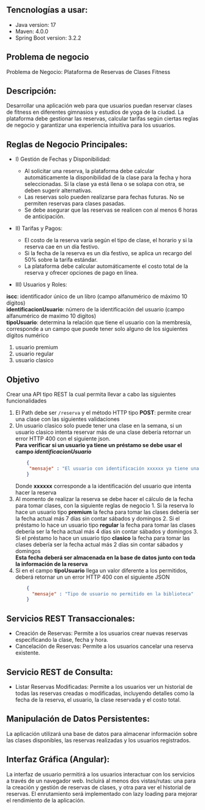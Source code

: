 ## Tencnologías a usar:
- Java version: 17
- Maven: 4.0.0
- Spring Boot version: 3.2.2

## Problema de negocio
Problema de Negocio: Plataforma de Reservas de Clases Fitness

## Descripción:
Desarrollar una aplicación web para que usuarios puedan reservar clases de fitness en diferentes gimnasios y 
estudios de yoga de la ciudad. La plataforma debe gestionar las reservas, calcular tarifas según ciertas reglas 
de negocio y garantizar una experiencia intuitiva para los usuarios.

## Reglas de Negocio Principales:
* I) Gestión de Fechas y Disponibilidad:
   - Al solicitar una reserva, la plataforma debe calcular automáticamente la disponibilidad de la clase para la 
     fecha y hora seleccionadas. Si la clase ya está llena o se solapa con otra, se deben sugerir alternativas.
   - Las reservas solo pueden realizarse para fechas futuras. No se permiten reservas para clases pasadas.
   - Se debe asegurar que las reservas se realicen con al menos 6 horas de anticipación.
     
* II) Tarifas y Pagos:

   - El costo de la reserva varía según el tipo de clase, el horario y si la reserva cae en un día festivo.
   - Si la fecha de la reserva es un día festivo, se aplica un recargo del 50% sobre la tarifa estándar.
   - La plataforma debe calcular automáticamente el costo total de la reserva y ofrecer opciones de pago en línea.

* III) Usuarios y Roles:

**iscc**: identificador único de un libro (campo alfanumérico de máximo 10 dígitos)  
**identificacionUsuario**: número de la identificación del usuario (campo alfanumérico de maximo 10 digitos)  
**tipoUsuario**: determina la relación que tiene el usuario con la membresía, corresponde a un campo que puede tener solo alguno de los siguientes dígitos numérico


1. usuario premium
2. usuario regular
3. usuario clasico

## Objetivo
Crear una API tipo REST la cual permita llevar a cabo las siguientes funcionalidades
1. El Path debe ser `/reserva`  y el método HTTP tipo **POST**: permite crear una clase con las siguientes validaciones
  1. Un usuario clasico solo puede tener una clase en la semana, si un usuario clasico intenta reservar más de una clase debería retornar un error HTTP 400 con el siguiente json.  
     **Para verificar si un usuario ya tiene un préstamo se debe usar el campo _identificacionUsuario_**
      ```json
          {
           "mensaje" : "El usuario con identificación xxxxxx ya tiene una clase reservada por lo cual no se le puede realizar otra reserva"
          }
      ```       
     Donde **xxxxxx** corresponde a la identificación del usuario que intenta hacer la reserva
  2. Al momento de realizar la reserva se debe hacer el cálculo de la fecha para tomar clases, con la siguiente reglas de negocio
    1. Si la reserva lo hace un usuario tipo **premium** la fecha para tomar las clases debería ser la fecha actual más 7 días sin contar sábados y domingos
    2. Si el préstamo lo hace un usuario tipo **regular** la fecha para tomar las clases debería ser la fecha actual más 4 días sin contar sábados y domingos
    3. Si el préstamo lo hace un usuario tipo **clasico** la fecha para tomar las clases debería ser la fecha actual más 2 días sin contar sábados y domingos  
       **Esta fecha deberá ser almacenada en la base de datos junto con toda la información de la reserva**
  3. Si en el campo **tipoUsuario** llega un valor diferente a los permitidos, deberá retornar un un error HTTP 400 con el siguiente JSON
       ```json
           {
             "mensaje" : "Tipo de usuario no permitido en la biblioteca"
           }
       ```

## Servicios REST Transaccionales:

* Creación de Reservas: Permite a los usuarios crear nuevas reservas especificando la clase, fecha y hora.
* Cancelación de Reservas: Permite a los usuarios cancelar una reserva existente.

## Servicio REST de Consulta:

  - Listar Reservas Modificadas: Permite a los usuarios ver un historial de todas las reservas creadas o modificadas, incluyendo detalles como la fecha de la reserva, el usuario, la clase reservada y el costo total.

## Manipulación de Datos Persistentes:

La aplicación utilizará una base de datos para almacenar información sobre las clases disponibles, las reservas realizadas y los usuarios registrados.

## Interfaz Gráfica (Angular):

La interfaz de usuario permitirá a los usuarios interactuar con los servicios a través de un navegador web. Incluirá al menos dos vistas/rutas: una para la creación y gestión de reservas de clases, y otra para ver el historial de reservas. El enrutamiento será implementado con lazy loading para mejorar el rendimiento de la aplicación.